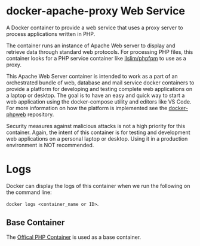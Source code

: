 # docker-apache-proxy Web Service

A Docker container to provide a web service that uses a proxy server to process applications written in PHP.

The container runs an instance of Apache Web server to display and retrieve data through standard web protocols. For processing PHP files, this container looks for a PHP service container like [llslim/phpfpm](https://hub.docker.com/repository/docker/llslim/phpfpm) to use as a proxy. 

This Apache Web Server container is intended to work as a part of an orchestrated bundle of web, database and mail service docker containers to provide a platform for developing and testing complete web applications on a laptop or desktop. The goal is to have an easy and quick way to start a web application using the docker-compose utility and editors like VS Code. For more information on how the platform is implemented see the [docker-phpweb](https://github.com/llslim/docker-phpweb) repository.

Security measures against malicious attacks is not a high priority for this container. Again, the intent of this container is for testing and development web applications on a personal laptop or desktop.  Using it in a production environment is NOT recommended.

# Logs
Docker can display the logs of this container when we run the following on the command line:

`docker logs <container_name or ID>`.

## Base Container
The [Offical PHP Container](https://hub.docker.com/_/php/) is used as a base container.
